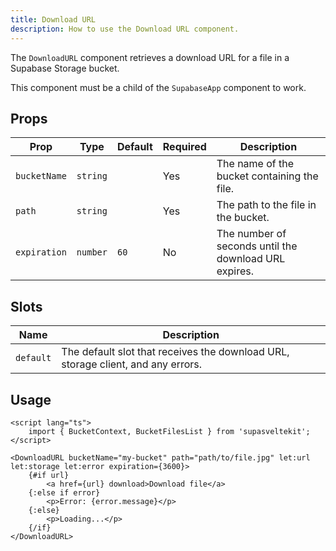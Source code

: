```yaml
---
title: Download URL
description: How to use the Download URL component.
---
```


The `DownloadURL` component retrieves a download URL for a file in a Supabase Storage bucket.

This component must be a child of the `SupabaseApp` component to work.

## Props

| Prop         | Type     | Default | Required | Description                                           |
| ------------ | -------- | ------- | -------- | ----------------------------------------------------- |
| `bucketName` | `string` |         | Yes      | The name of the bucket containing the file.           |
| `path`       | `string` |         | Yes      | The path to the file in the bucket.                   |
| `expiration` | `number` | `60`    | No       | The number of seconds until the download URL expires. |

## Slots

| Name      | Description                                                                      |
| --------- | -------------------------------------------------------------------------------- |
| `default` | The default slot that receives the download URL, storage client, and any errors. |

## Usage

```svelte
<script lang="ts">
	import { BucketContext, BucketFilesList } from 'supasveltekit';
</script>

<DownloadURL bucketName="my-bucket" path="path/to/file.jpg" let:url let:storage let:error expiration={3600}>
	{#if url}
		<a href={url} download>Download file</a>
	{:else if error}
		<p>Error: {error.message}</p>
	{:else}
		<p>Loading...</p>
	{/if}
</DownloadURL>
```
